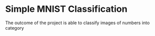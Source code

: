 # Simple MNIST Classification
The outcome of the project is able to classify images of numbers into category 

